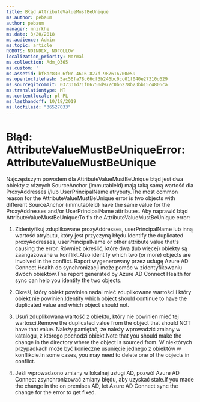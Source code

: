 ```yaml
---
title: Błąd AttributeValueMustBeUnique
ms.author: pebaum
author: pebaum
manager: mnirkhe
ms.date: 3/20/2018
ms.audience: Admin
ms.topic: article
ROBOTS: NOINDEX, NOFOLLOW
localization_priority: Normal
ms.collection: Adm_O365
ms.custom: ''
ms.assetid: bf8ac830-6f0c-4616-827d-987616700e59
ms.openlocfilehash: 5ac56fa78c66cf3b246bc0cc01f040e27310d629
ms.sourcegitcommit: 037331d71f06750d972c0b6278b23bb15c4806ca
ms.translationtype: MT
ms.contentlocale: pl-PL
ms.lasthandoff: 10/18/2019
ms.locfileid: "36527033"
---
```

# <a name="error-attributevaluemustbeunique"></a><span data-ttu-id="96cf6-102">Błąd: AttributeValueMustBeUnique</span><span class="sxs-lookup"><span data-stu-id="96cf6-102">Error: AttributeValueMustBeUnique</span></span>

<span data-ttu-id="96cf6-103">Najczęstszym powodem dla AttributeValueMustBeUnique błąd jest dwa obiekty z różnych SourceAnchor (immutableId) mają taką samą wartość dla ProxyAddresses i/lub UserPrincipalName atrybuty.</span><span class="sxs-lookup"><span data-stu-id="96cf6-103">The most common reason for the AttributeValueMustBeUnique error is two objects with different SourceAnchor (immutableId) have the same value for the ProxyAddresses and/or UserPrincipalName attributes.</span></span> <span data-ttu-id="96cf6-104">Aby naprawić błąd AttributeValueMustBeUnique:</span><span class="sxs-lookup"><span data-stu-id="96cf6-104">To fix the AttributeValueMustBeUnique error:</span></span>
  
1. <span data-ttu-id="96cf6-105">Zidentyfikuj zduplikowane proxyAddresses, userPrincipalName lub inną wartość atrybutu, który jest przyczyną błędu.</span><span class="sxs-lookup"><span data-stu-id="96cf6-105">Identify the duplicated proxyAddresses, userPrincipalName or other attribute value that's causing the error.</span></span> <span data-ttu-id="96cf6-106">Również określić, które dwa (lub więcej) obiekty są zaangażowane w konflikt.</span><span class="sxs-lookup"><span data-stu-id="96cf6-106">Also identify which two (or more) objects are involved in the conflict.</span></span> <span data-ttu-id="96cf6-107">Raport wygenerowany przez usługę Azure AD Connect Health do synchronizacji może pomóc w zidentyfikowaniu dwóch obiektów.</span><span class="sxs-lookup"><span data-stu-id="96cf6-107">The report generated by Azure AD Connect Health for sync can help you identify the two objects.</span></span>
    
2. <span data-ttu-id="96cf6-108">Określ, który obiekt powinien nadal mieć zduplikowane wartości i który obiekt nie powinien.</span><span class="sxs-lookup"><span data-stu-id="96cf6-108">Identify which object should continue to have the duplicated value and which object should not.</span></span>
    
3. <span data-ttu-id="96cf6-109">Usuń zduplikowana wartość z obiektu, który nie powinien mieć tej wartości.</span><span class="sxs-lookup"><span data-stu-id="96cf6-109">Remove the duplicated value from the object that should NOT have that value.</span></span> <span data-ttu-id="96cf6-110">Należy pamiętać, że należy wprowadzić zmiany w katalogu, z którego pochodzi obiekt.</span><span class="sxs-lookup"><span data-stu-id="96cf6-110">Note that you should make the change in the directory where the object is sourced from.</span></span> <span data-ttu-id="96cf6-111">W niektórych przypadkach może być konieczne usunięcie jednego z obiektów w konflikcie.</span><span class="sxs-lookup"><span data-stu-id="96cf6-111">In some cases, you may need to delete one of the objects in conflict.</span></span>
    
4. <span data-ttu-id="96cf6-112">Jeśli wprowadzono zmiany w lokalnej usługi AD, pozwól Azure AD Connect zsynchronizować zmiany błędu, aby uzyskać stałe.</span><span class="sxs-lookup"><span data-stu-id="96cf6-112">If you made the change in the on premises AD, let Azure AD Connect sync the change for the error to get fixed.</span></span>
    

